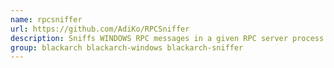 ```yaml
---
name: rpcsniffer
url: https://github.com/AdiKo/RPCSniffer
description: Sniffs WINDOWS RPC messages in a given RPC server process.
group: blackarch blackarch-windows blackarch-sniffer
---
```

